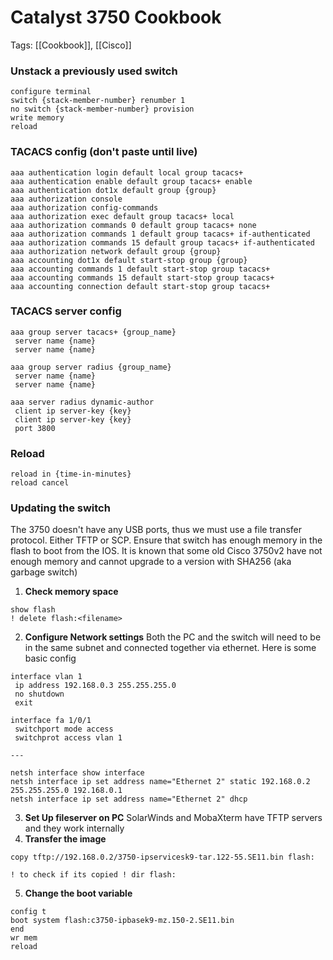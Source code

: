 # Catalyst 3750 Cookbook
Tags: [[Cookbook]], [[Cisco]]

### Unstack a previously used switch
```
configure terminal
switch {stack-member-number} renumber 1
no switch {stack-member-number} provision
write memory
reload
```

### TACACS config (don't paste until live)
```
aaa authentication login default local group tacacs+
aaa authentication enable default group tacacs+ enable
aaa authentication dot1x default group {group}
aaa authorization console
aaa authorization config-commands
aaa authorization exec default group tacacs+ local
aaa authorization commands 0 default group tacacs+ none
aaa authorization commands 1 default group tacacs+ if-authenticated
aaa authorization commands 15 default group tacacs+ if-authenticated
aaa authorization network default group {group}
aaa accounting dot1x default start-stop group {group}
aaa accounting commands 1 default start-stop group tacacs+
aaa accounting commands 15 default start-stop group tacacs+
aaa accounting connection default start-stop group tacacs+
```

### TACACS server config

```
aaa group server tacacs+ {group_name}
 server name {name}
 server name {name}

aaa group server radius {group_name}
 server name {name}
 server name {name}
 
aaa server radius dynamic-author
 client ip server-key {key}
 client ip server-key {key}
 port 3800
```

### Reload
```
reload in {time-in-minutes}
reload cancel
```

### Updating the switch
The 3750 doesn't have any USB ports, thus we must use a file transfer protocol. Either TFTP or SCP. Ensure that switch has enough memory in the flash to boot from the IOS. It is known that some old Cisco 3750v2 have not enough memory and cannot upgrade to a version with SHA256 (aka garbage switch)
1. **Check memory space**
```
show flash
! delete flash:<filename>
```
2. **Configure Network settings**
	Both the PC and the switch will need to be in the same subnet and connected together via ethernet. Here is some basic config
```
interface vlan 1
 ip address 192.168.0.3 255.255.255.0
 no shutdown
 exit

interface fa 1/0/1
 switchport mode access
 switchprot access vlan 1

---

netsh interface show interface
netsh interface ip set address name="Ethernet 2" static 192.168.0.2 255.255.255.0 192.168.0.1
netsh interface ip set address name="Ethernet 2" dhcp

```
3. **Set Up fileserver on PC**
	SolarWinds and MobaXterm have TFTP servers and they work internally
4. **Transfer the image**
```
copy tftp://192.168.0.2/3750-ipservicesk9-tar.122-55.SE11.bin flash:

! to check if its copied ! dir flash: 
```
5. **Change the boot variable**
```
config t
boot system flash:c3750-ipbasek9-mz.150-2.SE11.bin
end
wr mem
reload
```

